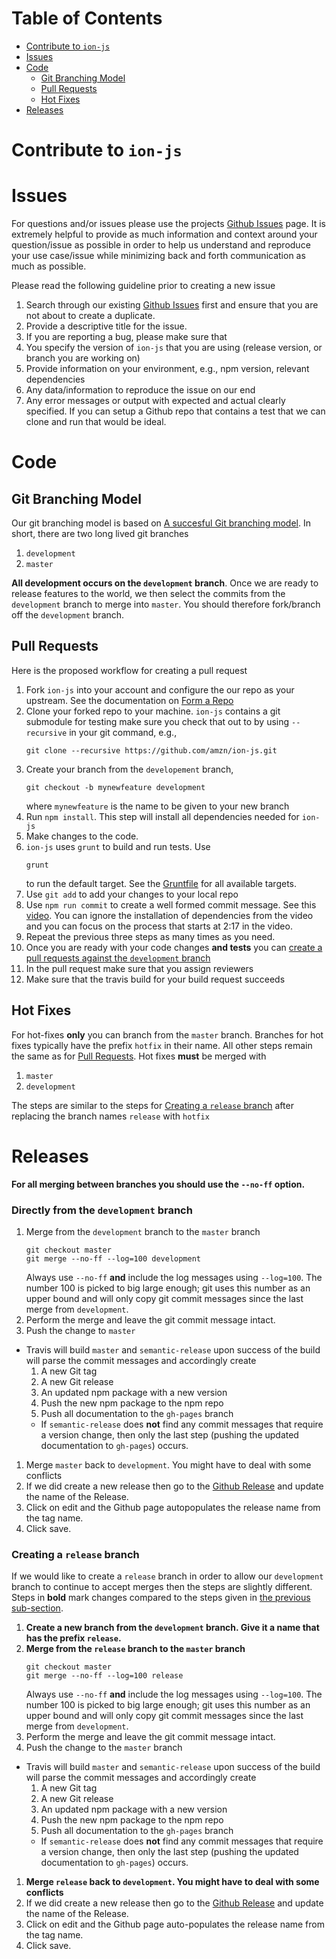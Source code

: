 

# Table of Contents 

* [Contribute to `ion-js`](#contribute-to-ion-js) 
* [Issues](#issues)
* [Code](#code)
  * [Git Branching Model](#git-branching-model) 
  * [Pull Requests](#pull-requests)
  * [Hot Fixes](#hot-fixes)
* [Releases](#releases)


# Contribute to `ion-js`

# Issues 

For questions and/or issues please use the projects [Github Issues](issues) page.
It is extremely helpful to provide as much information and context around your question/issue as possible in order to help us 
understand and reproduce your use case/issue while minimizing back and forth communication as much as possible. 

Please read the following guideline prior to creating a new issue 

1. Search through our existing [Github Issues](issues) first and ensure that you are not about to create a duplicate. 
1. Provide a descriptive title for the issue. 
1. If you are reporting a bug, please make sure that 
  1. You specify the version of `ion-js` that you are using (release version, or branch you are working on)
  1. Provide information on your environment, e.g., npm version, relevant dependencies 
  1. Any data/information to reproduce the issue on our end
  1. Any error messages or output with expected and actual clearly specified. If you can setup a Github repo that contains a test that we can clone and run that would be ideal. 
    
# Code 

## Git Branching Model

Our git branching model is based on [A succesful Git branching model](http://nvie.com/posts/a-successful-git-branching-model/). In short, 
there are two long lived git branches 

1. `development` 
1. `master` 

**All development occurs on the `development` branch**. Once we are ready to release features to the world, we then select the commits from 
the `development` branch to merge into `master`. You should therefore fork/branch off the `development` branch. 


## Pull Requests

Here is the proposed workflow for creating a pull request 

1. Fork `ion-js` into your account and configure the our repo as your upstream. See the documentation on [Form a Repo](https://help.github.com/articles/fork-a-repo/)
1. Clone your forked repo to your machine. `ion-js` contains a git submodule for testing make sure you check that out to by using `--recursive` in your git command, e.g., 
    ```
    git clone --recursive https://github.com/amzn/ion-js.git
    ```
1. Create your branch from the `developement` branch, 
    ```
    git checkout -b mynewfeature development
    ```
    where `mynewfeature` is the name to be given to your new branch 
1. Run `npm install`. This step will install all dependencies needed for `ion-js`
1. Make changes to the code. 
1. `ion-js` uses `grunt` to build and run tests. Use 
    ``` 
    grunt 
    ```
    to run the default target. See the [Gruntfile](Gruntfile.js) for all available targets. 
1. Use `git add` to add your changes to your local repo
1. Use `npm run commit` to create a well formed commit message. See this [video](https://egghead.io/lessons/javascript-how-to-write-a-javascript-library-writing-conventional-commits-with-commitizen). You can ignore the installation of dependencies from the video and you can focus on the process that starts at 2:17 in the video.
1. Repeat the previous three steps as many times as you need. 
1. Once you are ready with your code changes **and tests** you can [create a pull requests against the `development` branch](https://help.github.com/articles/creating-a-pull-request-from-a-fork/)
1. In the pull request make sure that you assign reviewers 
1. Make sure that the travis build for your build request succeeds

## Hot Fixes

For hot-fixes **only** you can branch from the `master` branch. Branches for hot fixes typically have the prefix `hotfix` in their name. 
All other steps remain the same as for [Pull Requests](#pull-requests). 
Hot fixes **must** be merged with 

1. `master` 
1. `development` 

The steps are similar to the steps for [Creating a `release` branch](#creating-a-release-branch) after replacing the branch names `release` with `hotfix`

# Releases 
    
**For all merging between branches you should use the `--no-ff` option.**

### Directly from the `development` branch

1. Merge from the `development` branch to the `master` branch 
    ```
    git checkout master 
    git merge --no-ff --log=100 development
    ```
    Always use `--no-ff` **and** include the log messages using `--log=100`. The number 100 is picked to big large enough; git uses this number as an upper bound and will only copy git commit messages since the last merge from `development`. 
1. Perform the merge and leave the git commit message intact. 
1. Push the change to `master` 
  * Travis will build `master` and `semantic-release` upon success of the build will parse the commit messages and accordingly create 
    1. A new Git tag 
    1. A new Git release 
    1. An updated npm package with a new version 
    1. Push the new npm package to the npm repo
    1. Push all documentation to the `gh-pages` branch 
      * If `semantic-release` does **not** find any commit messages that require a version change, then only the last step (pushing the updated documentation to `gh-pages`) occurs. 
1. Merge `master` back to `development`. You might have to deal with some conflicts  
1. If we did create a new release then go to the [Github Release](releases) and update the name of the Release. 
  1. Click on edit and the Github page autopopulates the release name from the tag name. 
  1. Click save. 

### Creating a `release` branch 

If we would like to create a `release` branch in order to allow our `development` branch to continue to accept merges then the steps are slightly different. Steps in **bold** mark changes compared to the steps given in [the previous sub-section](#direclty-from-the-development-branch). 

1. **Create a new branch from the `development` branch. Give it a name that has the prefix `release`.**
1. **Merge from the `release` branch to the `master` branch**
    ```
    git checkout master 
    git merge --no-ff --log=100 release
    ```
    Always use `--no-ff` **and** include the log messages using
    `--log=100`. The number 100 is picked to big large enough; git uses
    this number as an upper bound and will only copy git commit messages
    since the last merge from `development`.
1. Perform the merge and leave the git commit message intact. 
1. Push the change to the `master` branch
  * Travis will build `master` and `semantic-release` upon success of
  the build will parse the commit messages and accordingly create
    1. A new Git tag 
    1. A new Git release 
    1. An updated npm package with a new version 
    1. Push the new npm package to the npm repo
    1. Push all documentation to the `gh-pages` branch 
      * If `semantic-release` does **not** find any commit messages
      that require a version change, then only the last step (pushing
      the updated documentation to `gh-pages`) occurs.
1. **Merge `release` back to `development`. You might have to deal with some conflicts**
1. If we did create a new release then go to the [Github Release](releases) and update the name of the Release. 
  1. Click on edit and the Github page auto-populates the release name from the tag name. 
  1. Click save. 

